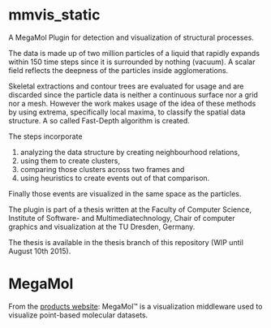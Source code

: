 # mmvis_static
A MegaMol Plugin for detection and visualization of structural processes.

The data is made up of two million particles of a liquid that rapidly expands within 150 time steps since it is surrounded by nothing (vacuum). A scalar field reflects the deepness of the particles inside agglomerations.

Skeletal extractions and contour trees are evaluated for usage and are discarded since the particle data is neither a continuous surface nor a grid nor a mesh. However the work makes usage of the idea of these methods by using extrema, specifically local maxima, to classify the spatial data structure. A so called Fast-Depth algorithm is created.

The steps incorporate

1. analyzing the data structure by creating neighbourhood relations,
2. using them to create clusters,
3. comparing those clusters across two frames and
4. using heuristics to create events out of that comparison.

Finally those events are visualized in the same space as the particles.

The plugin is part of a thesis written at the Faculty of Computer Science, Institute of Software- and Multimediatechnology, Chair of computer graphics and visualization at the TU Dresden, Germany.

The thesis is available in the thesis branch of this repository (WIP until August 10th 2015).

# MegaMol
From the [products website](http://go.visus.uni-stuttgart.de/megamol/): MegaMol™ is a visualization middleware used to visualize point-based molecular datasets.
